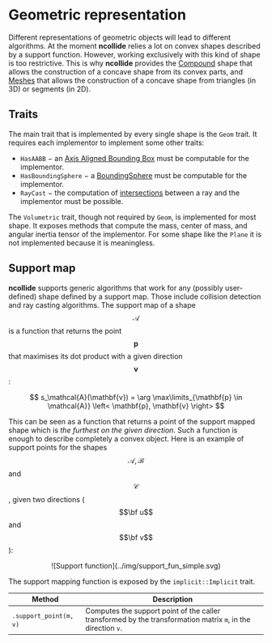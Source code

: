 # Geometric representation
Different representations of geometric objects will lead to different
algorithms. At the moment **ncollide** relies a lot on convex shapes
described by a support function.  However, working exclusively with this kind
of shape is too restrictive. This is why **ncollide** provides the
[Compound](../geometric_representations/composite_shapes.html#compound) shape
that allows the construction of a concave shape from its convex parts, and
[Meshes](../geometric_representations/simple_shapes.html#mesh) that allows
the construction of a concave shape from triangles (in 3D) or segments (in 2D).

## Traits
The main trait that is implemented by every single shape is the `Geom`
trait. It requires each implementor to implement some other traits:
* `HasAABB` − an [Axis Aligned Bounding Box](../bounding_volumes/aabb.html) must
  be computable for the implementor.
* `HasBoundingSphere` − a
  [BoundingSphere](../bounding_volumes/bounding_sphere.html) must be computable
  for the implementor.
* `RayCast` − the computation of [intersections](../ray_casting/README.html)
  between a ray and the implementor must be possible.


The `Volumetric` trait, though not required by `Geom`, is implemented for most
shape. It exposes methods that compute the mass, center of mass, and angular
inertia tensor of the implementor. For some shape like the `Plane` it is not
implemented because it is meaningless.


## Support map
**ncollide** supports generic algorithms that work for any (possibly
user-defined) shape defined by a support map. Those include collision detection
and ray casting algorithms.  The support map of a shape $$\mathcal{A}$$ is a
function that returns the point $$\mathbf{p}$$ that maximises its dot product
with a given direction $$\mathbf{v}$$:

$$
s_\mathcal{A}(\mathbf{v}) = \arg \max\limits_{\mathbf{p} \in \mathcal{A}} \left< \mathbf{p}, \mathbf{v} \right>
$$

This can be seen as a function that returns a point of the support mapped shape
which is _the furthest on the given direction_. Such a function is enough to
describe completely a convex object.  Here is an example of support points for
the shapes $$\mathcal{A}, \mathcal{B}$$ and $$\mathcal{C}$$, given two directions
($$\bf u$$ and $$\bf v$$):

<center>
![Support function](../img/support_fun_simple.svg)
</center>

The support mapping function is exposed by the `implicit::Implicit` trait.

| Method                            | Description |
|--                                 | --          |
| `.support_point(m, v)`            | Computes the support point of the caller transformed by the transformation matrix `m`, in the direction `v`. |
